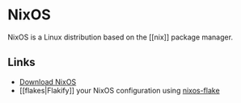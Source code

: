 # NixOS

NixOS is a Linux distribution based on the [[nix]] package manager. 

## Links

- [Download NixOS](https://nixos.org/download#download-nixos)
- [[flakes|Flakify]] your NixOS configuration using [nixos-flake](https://community.flake.parts/nixos-flake)